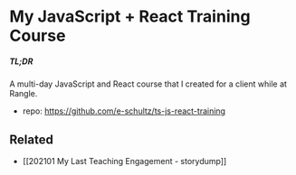 

# My JavaScript + React Training Course

##### TL;DR

A multi-day JavaScript and React course that I created for a client while at Rangle. 

- repo: https://github.com/e-schultz/ts-js-react-training


## Related
- [[202101 My Last Teaching Engagement - storydump]]